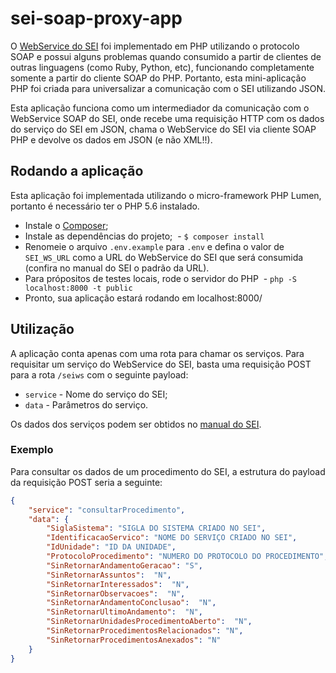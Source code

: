 # sei-soap-proxy-app

O [WebService do SEI](https://softwarepublico.gov.br/social/articles/0004/7172/SEI-WebServices-v3.0.pdf) foi implementado em PHP utilizando o protocolo SOAP e possui alguns problemas quando consumido a partir de clientes de outras linguagens (como Ruby, Python, etc), funcionando completamente somente a partir do cliente SOAP do PHP. Portanto, esta mini-aplicação PHP foi criada para universalizar a comunicação com o SEI utilizando JSON.

Esta aplicação funciona como um intermediador da comunicação com o WebService SOAP do SEI, onde recebe uma requisição HTTP com os dados do serviço do SEI em JSON, chama o WebService do SEI via cliente SOAP PHP e devolve os dados em JSON (e não XML!!).

## Rodando a aplicação

Esta aplicação foi implementada utilizando o micro-framework PHP Lumen, portanto é necessário ter o PHP 5.6 instalado.

- Instale o [Composer](https://getcomposer.org/download/);
- Instale as dependências do projeto;
  - `$ composer install`
- Renomeie o arquivo `.env.example` para `.env` e defina o valor de `SEI_WS_URL` como a URL do WebService do SEI que será consumida (confira no manual do SEI o padrão da URL).
- Para própositos de testes locais, rode o servidor do PHP
  - `php -S localhost:8000 -t public`
- Pronto, sua aplicação estará rodando em localhost:8000/

## Utilização

A aplicação conta apenas com uma rota para chamar os serviços. Para requisitar um serviço do WebService do SEI, basta uma requisição POST para a rota `/seiws` com o seguinte payload:

- `service` - Nome do serviço do SEI;
- `data` - Parâmetros do serviço.

Os dados dos serviços podem ser obtidos no [manual do SEI](https://softwarepublico.gov.br/social/articles/0004/7172/SEI-WebServices-v3.0.pdf).

### Exemplo

Para consultar os dados de um procedimento do SEI, a estrutura do payload da requisição POST seria a seguinte:
```json
{
    "service": "consultarProcedimento",
    "data": {
        "SiglaSistema": "SIGLA DO SISTEMA CRIADO NO SEI",
        "IdentificacaoServico": "NOME DO SERVIÇO CRIADO NO SEI",
        "IdUnidade": "ID DA UNIDADE",
        "ProtocoloProcedimento": "NUMERO DO PROTOCOLO DO PROCEDIMENTO",
        "SinRetornarAndamentoGeracao": "S",
        "SinRetornarAssuntos":  "N",
        "SinRetornarInteressados":  "N",
        "SinRetornarObservacoes":  "N",
        "SinRetornarAndamentoConclusao":  "N",
        "SinRetornarUltimoAndamento":  "N",
        "SinRetornarUnidadesProcedimentoAberto":  "N",
        "SinRetornarProcedimentosRelacionados": "N",
        "SinRetornarProcedimentosAnexados": "N"
    }
}
```
